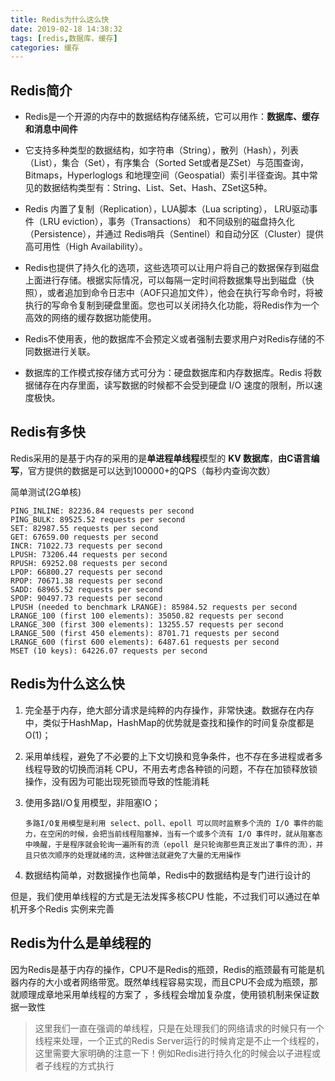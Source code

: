 ```yaml
---
title: Redis为什么这么快
date: 2019-02-18 14:38:32
tags: [redis,数据库，缓存]
categories: 缓存
---
```


## Redis简介

- Redis是一个开源的内存中的数据结构存储系统，它可以用作：**数据库、缓存和消息中间件** 

- 它支持多种类型的数据结构，如字符串（String），散列（Hash），列表（List），集合（Set），有序集合（Sorted Set或者是ZSet）与范围查询，Bitmaps，Hyperloglogs 和地理空间（Geospatial）索引半径查询。其中常见的数据结构类型有：String、List、Set、Hash、ZSet这5种。

- Redis 内置了复制（Replication），LUA脚本（Lua scripting）， LRU驱动事件（LRU eviction），事务（Transactions） 和不同级别的磁盘持久化（Persistence），并通过 Redis哨兵（Sentinel）和自动分区（Cluster）提供高可用性（High Availability）。

  <!--more-->

- Redis也提供了持久化的选项，这些选项可以让用户将自己的数据保存到磁盘上面进行存储。根据实际情况，可以每隔一定时间将数据集导出到磁盘（快照），或者追加到命令日志中（AOF只追加文件），他会在执行写命令时，将被执行的写命令复制到硬盘里面。您也可以关闭持久化功能，将Redis作为一个高效的网络的缓存数据功能使用。

- Redis不使用表，他的数据库不会预定义或者强制去要求用户对Redis存储的不同数据进行关联。

- 数据库的工作模式按存储方式可分为：硬盘数据库和内存数据库。Redis 将数据储存在内存里面，读写数据的时候都不会受到硬盘 I/O 速度的限制，所以速度极快。



## Redis有多快

Redis采用的是基于内存的采用的是**单进程单线程**模型的 **KV 数据库**，**由C语言编写**，官方提供的数据是可以达到100000+的QPS（每秒内查询次数） 

简单测试(2G单核)

```shell
PING_INLINE: 82236.84 requests per second
PING_BULK: 89525.52 requests per second
SET: 82987.55 requests per second
GET: 67659.00 requests per second
INCR: 71022.73 requests per second
LPUSH: 73206.44 requests per second
RPUSH: 69252.08 requests per second
LPOP: 66800.27 requests per second
RPOP: 70671.38 requests per second
SADD: 68965.52 requests per second
SPOP: 90497.73 requests per second
LPUSH (needed to benchmark LRANGE): 85984.52 requests per second
LRANGE_100 (first 100 elements): 35050.82 requests per second
LRANGE_300 (first 300 elements): 13255.57 requests per second
LRANGE_500 (first 450 elements): 8701.71 requests per second
LRANGE_600 (first 600 elements): 6487.61 requests per second
MSET (10 keys): 64226.07 requests per second

```

## Redis为什么这么快

1. 完全基于内存，绝大部分请求是纯粹的内存操作，非常快速。数据存在内存中，类似于HashMap，HashMap的优势就是查找和操作的时间复杂度都是O(1)； 

2. 采用单线程，避免了不必要的上下文切换和竞争条件，也不存在多进程或者多线程导致的切换而消耗 CPU，不用去考虑各种锁的问题，不存在加锁释放锁操作，没有因为可能出现死锁而导致的性能消耗 

3. 使用多路I/O复用模型，非阻塞IO； 

   ```
   多路I/O复用模型是利用 select、poll、epoll 可以同时监察多个流的 I/O 事件的能力，在空闲的时候，会把当前线程阻塞掉，当有一个或多个流有 I/O 事件时，就从阻塞态中唤醒，于是程序就会轮询一遍所有的流（epoll 是只轮询那些真正发出了事件的流），并且只依次顺序的处理就绪的流，这种做法就避免了大量的无用操作
   ```

4. 数据结构简单，对数据操作也简单，Redis中的数据结构是专门进行设计的 

但是，我们使用单线程的方式是无法发挥多核CPU 性能，不过我们可以通过在单机开多个Redis 实例来完善 

## Redis为什么是单线程的

因为Redis是基于内存的操作，CPU不是Redis的瓶颈，Redis的瓶颈最有可能是机器内存的大小或者网络带宽。既然单线程容易实现，而且CPU不会成为瓶颈，那就顺理成章地采用单线程的方案了 ，多线程会增加复杂度，使用锁机制来保证数据一致性

> 这里我们一直在强调的单线程，只是在处理我们的网络请求的时候只有一个线程来处理，一个正式的Redis Server运行的时候肯定是不止一个线程的，这里需要大家明确的注意一下！例如Redis进行持久化的时候会以子进程或者子线程的方式执行 